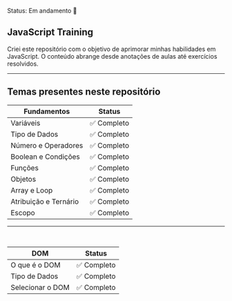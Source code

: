 Status: Em andamento 🚧

## JavaScript Training

Criei este repositório com o objetivo de aprimorar minhas habilidades em JavaScript. O conteúdo abrange desde anotações de aulas até exercícios resolvidos.

<hr/>

## Temas presentes neste repositório

| Fundamentos           | Status      |
| --------------------- | ----------- |
| Variáveis             | ✅ Completo |
| Tipo de Dados         | ✅ Completo |
| Número e Operadores   | ✅ Completo |
| Boolean e Condições   | ✅ Completo |
| Funções               | ✅ Completo |
| Objetos               | ✅ Completo |
| Array e Loop          | ✅ Completo |
| Atribuição e Ternário | ✅ Completo |
| Escopo                | ✅ Completo |

<hr/>
<br/>

| DOM              | Status      |
| ---------------- | ----------- |
| O que é o DOM    | ✅ Completo |
| Tipo de Dados    | ✅ Completo |
| Selecionar o DOM | ✅ Completo |
